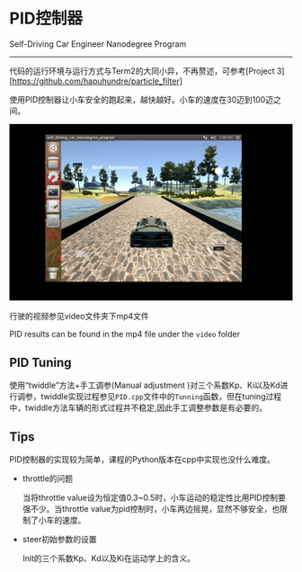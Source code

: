 # PID控制器
Self-Driving Car Engineer Nanodegree Program

---

代码的运行环境与运行方式与Term2的大同小异，不再赘述，可参考[Project 3][https://github.com/hapuhundre/particle_filter]

使用PID控制器让小车安全的跑起来，越快越好。小车的速度在30迈到100迈之间。

![](pics/pic.png)



行驶的视频参见video文件夹下mp4文件

PID results can be found in the mp4 file under the `video` folder



## PID Tuning

使用“twiddle”方法+手工调参(Manual adjustment )对三个系数Kp、Ki以及Kd进行调参，twiddle实现过程参见`PID.cpp`文件中的`Tunning`函数，但在tuning过程中，twiddle方法车辆的形式过程并不稳定,因此手工调整参数是有必要的。



## Tips

PID控制器的实现较为简单，课程的Python版本在cpp中实现也没什么难度。

* throttle的问题

  当将throttle value设为恒定值0.3~0.5时，小车运动的稳定性比用PID控制要强不少。当throttle value为pid控制时，小车两边摇晃，显然不够安全，也限制了小车的速度。

* steer初始参数的设置

  Init的三个系数Kp、Kd以及Ki在运动学上的含义。

